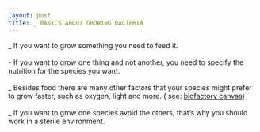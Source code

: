 ```yaml
---
layout: post
title: _ BASICS ABOUT GROWING BACTERIA
---
```


_ If you want to grow something you need to feed it.<br><br> - If you want to grow one thing and not another, you need to specify the nutrition for the species you want.<br><br>
_ Besides food there are many other factors that your species might prefer to grow faster, such as oxygen, light and more. ( see: <a href="http://biohackacademy.github.io/biofactory/graphics/BioFactory-canvas.pdf">biofactory canvas</a>)<br><br>
_ If you want to grow one species avoid the others, that’s why you should work in a sterile environment. 
